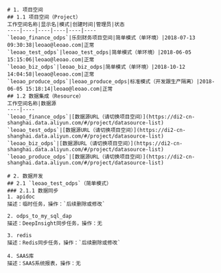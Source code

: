     # 1. 项目空间
    ## 1.1 项目空间（Project）
    工作空间名称|显示名|模式|创建时间|管理员|状态	
    ----|----|----|----|----|----
    `leoao_finance_odps`|乐刻财务项目空间|简单模式（单环境）|2018-07-13 09:30:38|leoao@leoao.com|正常
    `leoao_test_odps`|leoao_test_odps|简单模式（单环境）|2018-06-05 15:15:06|leoao@leoao.com|正常	
    `leoao_biz_odps`|leoao_biz_odps|简单模式（单环境）|2018-10-12 14:04:58|leoao@leoao.com|正常
    `leoao_produce_odps`|leoao_produce_odps|标准模式（开发跟生产隔离）|2018-06-05 15:18:14|leoao@leoao.com|正常
    ## 1.2 数据集成（Resource）
    工作空间名称|数据源
    ----|----
    `leoao_finance_odps`|[数据源URL（请切换项目空间）](https://di2-cn-shanghai.data.aliyun.com/#/project/datasource-list)
    `leoao_test_odps`|[数据源URL（请切换项目空间）](https://di2-cn-shanghai.data.aliyun.com/#/project/datasource-list)	
    `leoao_biz_odps`|[数据源URL（请切换项目空间）](https://di2-cn-shanghai.data.aliyun.com/#/project/datasource-list)
    `leoao_produce_odps`|[数据源URL（请切换项目空间）](https://di2-cn-shanghai.data.aliyun.com/#/project/datasource-list)

    # 2. 数据开发
    ## 2.1 `leoao_test_odps`（简单模式）
    ### 2.1.1 数据同步
    1. apidoc
    描述：临时任务，操作：`后续删除或修改`

    2. odps_to_my_sql_dap
    描述：DeepInsight同步任务，操作：无

    3. redis
    描述：Redis同步任务，操作：`后续删除或修改`

    4. SAAS库
    描述：SAAS系统报表，操作：无



